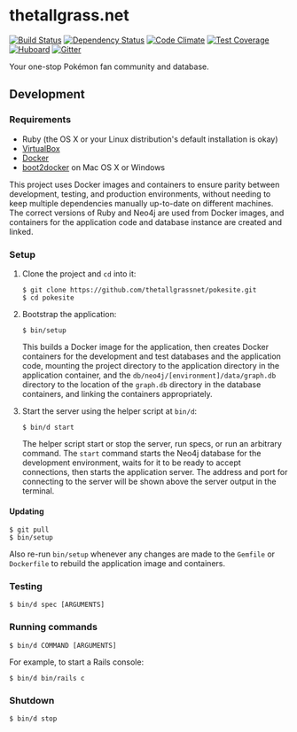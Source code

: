 # thetallgrass.net

[![Build Status](http://img.shields.io/travis/thetallgrassnet/pokesite.svg?style=flat)](https://travis-ci.org/thetallgrassnet/pokesite)
[![Dependency Status](http://img.shields.io/gemnasium/thetallgrassnet/pokesite.svg?style=flat)](https://gemnasium.com/thetallgrassnet/pokesite)
[![Code Climate](http://img.shields.io/codeclimate/github/thetallgrassnet/pokesite.svg?style=flat)](https://codeclimate.com/github/thetallgrassnet/pokesite)
[![Test Coverage](http://img.shields.io/codeclimate/coverage/github/thetallgrassnet/pokesite.svg?style=flat)](https://codeclimate.com/github/thetallgrassnet/pokesite)
[![Huboard](https://img.shields.io/github/issues/thetallgrassnet/pokesite.svg?style=flat)](https://huboard.com/thetallgrassnet/pokesite/)
[![Gitter](https://img.shields.io/badge/gitter-join%20chat-brightgreen.svg?style=flat)](https://gitter.im/thetallgrassnet/pokesite?utm_source=badge&utm_medium=badge&utm_campaign=pr-badge)

Your one-stop Pokémon fan community and database.

## Development

### Requirements

  * Ruby (the OS X or your Linux distribution's default installation is okay)
  * [VirtualBox](https://www.virtualbox.org/)
  * [Docker](https://www.docker.com/)
  * [boot2docker](http://boot2docker.io/) on Mac OS X or Windows

This project uses Docker images and containers to ensure parity between
development, testing, and production environments, without needing to keep
multiple dependencies manually up-to-date on different machines. The correct
versions of Ruby and Neo4j are used from Docker images, and containers for the
application code and database instance are created and linked.

### Setup

 1. Clone the project and `cd` into it:

        $ git clone https://github.com/thetallgrassnet/pokesite.git
        $ cd pokesite

 2. Bootstrap the application:

        $ bin/setup

    This builds a Docker image for the application, then creates Docker
    containers for the development and test databases and the application code,
    mounting the project directory to the application directory in the
    application container, and the `db/neo4j/[environment]/data/graph.db`
    directory to the location of the `graph.db` directory in the database
    containers, and linking the containers appropriately.

 3. Start the server using the helper script at `bin/d`:

        $ bin/d start

    The helper script start or stop the server, run specs, or run an arbitrary
    command. The `start` command starts the Neo4j database for the development
    environment, waits for it to be ready to accept connections, then starts the
    application server. The address and port for connecting to the server will
    be shown above the server output in the terminal.

#### Updating

    $ git pull
    $ bin/setup

Also re-run `bin/setup` whenever any changes are made to the `Gemfile` or
`Dockerfile` to rebuild the application image and containers.

### Testing

    $ bin/d spec [ARGUMENTS]

### Running commands

    $ bin/d COMMAND [ARGUMENTS]

For example, to start a Rails console:

    $ bin/d bin/rails c

### Shutdown

    $ bin/d stop
